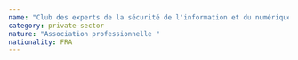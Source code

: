 ```yaml
---
name: "Club des experts de la sécurité de l'information et du numérique (CESIN)"
category: private-sector
nature: "Association professionnelle "
nationality: FRA
---
```

